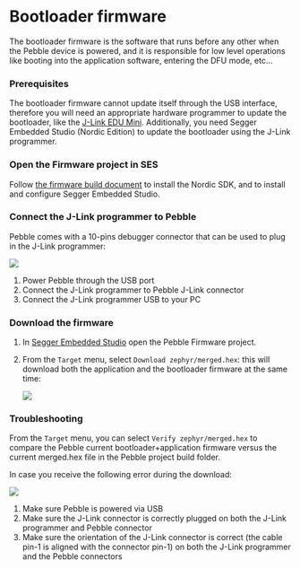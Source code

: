 # Bootloader firmware

The bootloader firmware is the software that runs before any other when the Pebble device is powered, and it is responsible for low level operations like booting into the application software, entering the DFU mode, etc...

### Prerequisites <a id="prerequisites"></a>

The bootloader firmware cannot update itself through the USB interface, therefore you will need an appropriate hardware programmer to update the bootloader, like the [J-Link EDU Mini](https://www.segger.com/products/debug-probes/j-link/models/j-link-edu-mini/). Additionally, you need Segger Embedded Studio \(Nordic Edition\) to update the bootloader using the J-Link programmer.

### Open the Firmware project in SES <a id="open-the-firmware-project-in-ses"></a>

Follow [the firmware build document](../develop-and-build-the-firmware/) to install the Nordic SDK, and to install and configure Segger Embedded Studio.

### Connect the J-Link programmer to Pebble <a id="connect-the-j-link-programmer-to-pebble"></a>

Pebble comes with a 10-pins debugger connector that can be used to plug in the J-Link programmer:

![](http://docs-old.iotex.io/img/developer/pebble-jlink-port.png)

1. Power Pebble through the USB port
2. Connect the J-Link programmer to Pebble J-Link connector
3. Connect the J-Link programmer USB to your PC

### Download the firmware <a id="download-the-firmware"></a>

1. In [Segger Embedded Studio](https://docs.iotex.io/developer/hardware/pebble-build-windows.html#open-and-configure-the-embedded-studio-ide) open the Pebble Firmware project.
2. From the `Target` menu, select `Download zephyr/merged.hex`: this will download both the application and the bootloader firmware at the same time:

   ![](http://docs-old.iotex.io/img/developer/pebble-bootloader-download.png)

### Troubleshooting <a id="troubleshooting"></a>

From the `Target` menu, you can select `Verify zephyr/merged.hex` to compare the Pebble current bootloader+application firmware versus the current merged.hex file in the Pebble project build folder.

In case you receive the following error during the download:

![](http://docs-old.iotex.io/img/developer/pebble-bootloader-download-error.png)

1. Make sure Pebble is powered via USB
2. Make sure the J-Link connector is correctly plugged on both the J-Link programmer and Pebble connector
3. Make sure the orientation of the J-Link connector is correct \(the cable pin-1 is aligned with the connector pin-1\) on both the J-Link programmer and the Pebble connectors

